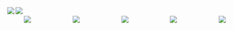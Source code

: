 <a href="https://github.com/emreozsoy">
  <img align="left"  width=%47 src="https://github-readme-stats.vercel.app/api?username=emreozsoy" />
</a>
<a href="https://github.com/emreozsoy">
  <img align="left" width=%47 src="https://github-readme-stats.vercel.app/api/top-langs?username=emreozsoy&layout=compact&langs_count=8&card_width=320" />
</a>
<div style="display: flex; padding-top: 20px; justify-content: space-between; flex-wrap: wrap;">
  <img align="left" src="https://img.shields.io/badge/c%23-%23239120.svg?style=for-the-badge&logo=c-sharp&logoColor=white" />
  <img align="left" src="https://img.shields.io/badge/unity-%23000000.svg?style=for-the-badge&logo=unity&logoColor=white" />
  <img align="left" src="https://img.shields.io/badge/dart-%230175C2.svg?style=for-the-badge&logo=dart&logoColor=white" />
  <img align="left" src="https://img.shields.io/badge/Flutter-%2302569B.svg?style=for-the-badge&logo=Flutter&logoColor=white" />
  <img align="left" src="https://img.shields.io/badge/figma-%23F24E1E.svg?style=for-the-badge&logo=figma&logoColor=white" />
</div>
